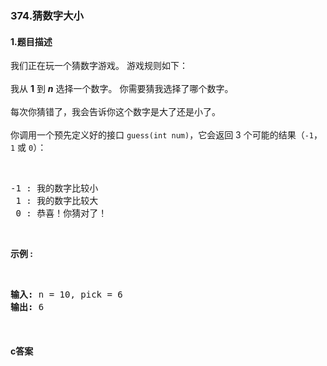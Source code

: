 ### 374.猜数字大小

#### 1.题目描述

<p>我们正在玩一个猜数字游戏。 游戏规则如下：<br><br/>我从&nbsp;<strong>1</strong>&nbsp;到&nbsp;<em><strong>n</strong></em>&nbsp;选择一个数字。 你需要猜我选择了哪个数字。<br><br/>每次你猜错了，我会告诉你这个数字是大了还是小了。<br><br/>你调用一个预先定义好的接口&nbsp;<code>guess(int num)</code>，它会返回 3 个可能的结果（<code>-1</code>，<code>1</code>&nbsp;或 <code>0</code>）：</p><br/><pre>-1 : 我的数字比较小<br/> 1 : 我的数字比较大<br/> 0 : 恭喜！你猜对了！<br/></pre><br/><p><strong>示例 :</strong></p><br/><pre><strong>输入: </strong>n = 10, pick = 6<br/><strong>输出: </strong>6</pre><br/>

#### c答案

```c

